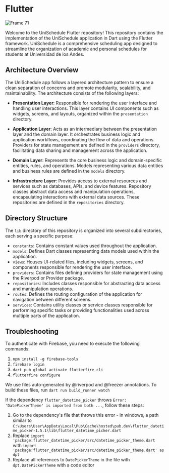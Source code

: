 # Flutter

![Frame 71](https://github.com/ISIS3510-202410-Team-13/Flutter/assets/68788933/284a5b1f-5165-4b24-9f49-230691fb4ff4)

Welcome to the UniSchedule Flutter repository! This repository contains the implementation of the UniSchedule application in Dart using the Flutter framework. UniSchedule is a comprehensive scheduling app designed to streamline the organization of academic and personal schedules for students at Universidad de los Andes.

## Architecture Overview

The UniSchedule app follows a layered architecture pattern to ensure a clean separation of concerns and promote modularity, scalability, and maintainability. The architecture consists of the following layers:

- **Presentation Layer**: Responsible for rendering the user interface and handling user interactions. This layer contains UI components such as widgets, screens, and layouts, organized within the `presentation` directory.

- **Application Layer**: Acts as an intermediary between the presentation layer and the domain layer. It orchestrates business logic and application workflows, coordinating the flow of data and operations. Providers for state management are defined in the `providers` directory, facilitating data sharing and management across the application.

- **Domain Layer**: Represents the core business logic and domain-specific entities, rules, and operations. Models representing various data entities and business rules are defined in the `models` directory.

- **Infrastructure Layer**: Provides access to external resources and services such as databases, APIs, and device features. Repository classes abstract data access and manipulation operations, encapsulating interactions with external data sources. These repositories are defined in the `repositories` directory.

## Directory Structure

The `lib` directory of this repository is organized into several subdirectories, each serving a specific purpose:

- `constants`: Contains constant values used throughout the application.
- `models`: Defines Dart classes representing data models used within the application.
- `views`: Houses UI-related files, including widgets, screens, and components responsible for rendering the user interface.
- `providers`: Contains files defining providers for state management using the Riverpod or Provider package.
- `repositories`: Includes classes responsible for abstracting data access and manipulation operations.
- `routes`: Defines the routing configuration of the application for navigation between different screens.
- `services`: Contains utility classes or service classes responsible for performing specific tasks or providing functionalities used across multiple parts of the application.

## Troubleshooting

To authenticate with Firebase, you need to execute the following commands:

1. `npm install -g firebase-tools`
2. `firebase login`
3. `dart pub global activate flutterfire_cli`
4. `flutterfire configure`

We use files auto-generated by @riverpod and @freezer annotations. To build these files, run `dart run build_runner watch`

If the dependency `flutter_datetime_picker` throws `Error: 'DatePickerTheme' is imported from both ...`, follow these steps:

1. Go to the dependency's file that throws this error - in windows, a path similar to `C:\Users\User\AppData\Local\Pub\Cache\hosted\pub.dev\flutter_datetime_picker-1.5.1\lib\flutter_datetime_picker.dart`
2. Replace `import 'package:flutter_datetime_picker/src/datetime_picker_theme.dart` with `import 'package:flutter_datetime_picker/src/datetime_picker_theme.dart' as dpt`
3. Replace all references to `DatePickerTheme` in the file with `dpt.DatePickerTheme` with a code editor
